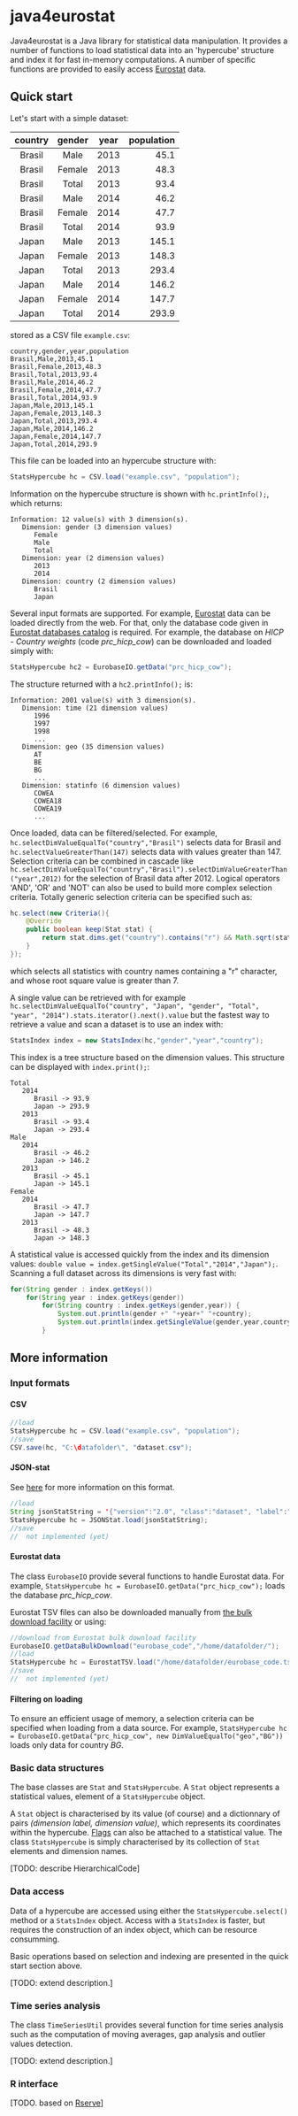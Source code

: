 # java4eurostat
Java4eurostat is a Java library for statistical data manipulation. It provides a number of functions to load statistical data into an 'hypercube' structure and index it for fast in-memory computations. A number of specific functions are provided to easily access [Eurostat](http://ec.europa.eu/eurostat/) data.

## Quick start

Let's start with a simple dataset:

|country|gender|year|population|
|:--:|:--:|:--:| --:|
|Brasil|Male|2013|45.1|
|Brasil|Female|2013|48.3|
|Brasil|Total|2013|93.4|
|Brasil|Male|2014|46.2|
|Brasil|Female|2014|47.7|
|Brasil|Total|2014|93.9|
|Japan|Male|2013|145.1|
|Japan|Female|2013|148.3|
|Japan|Total|2013|293.4|
|Japan|Male|2014|146.2|
|Japan|Female|2014|147.7|
|Japan|Total|2014|293.9|

stored as a CSV file `example.csv`:

```
country,gender,year,population
Brasil,Male,2013,45.1
Brasil,Female,2013,48.3
Brasil,Total,2013,93.4
Brasil,Male,2014,46.2
Brasil,Female,2014,47.7
Brasil,Total,2014,93.9
Japan,Male,2013,145.1
Japan,Female,2013,148.3
Japan,Total,2013,293.4
Japan,Male,2014,146.2
Japan,Female,2014,147.7
Japan,Total,2014,293.9
```

This file can be loaded into an hypercube structure with:

```java
StatsHypercube hc = CSV.load("example.csv", "population");
```

Information on the hypercube structure is shown with ```hc.printInfo();```, which returns:

```
Information: 12 value(s) with 3 dimension(s).
   Dimension: gender (3 dimension values)
      Female
      Male
      Total
   Dimension: year (2 dimension values)
      2013
      2014
   Dimension: country (2 dimension values)
      Brasil
      Japan
```

Several input formats are supported. For example, [Eurostat](http://ec.europa.eu/eurostat/) data can be loaded directly from the web. For that, only the database code given in [Eurostat databases catalog](http://ec.europa.eu/eurostat/data/database) is required. For example, the database on *HICP - Country weights* (code *prc_hicp_cow*) can be downloaded and loaded simply with:

```java
StatsHypercube hc2 = EurobaseIO.getData("prc_hicp_cow");
```

The structure returned with a ```hc2.printInfo();``` is:

```
Information: 2001 value(s) with 3 dimension(s).
   Dimension: time (21 dimension values)
      1996
      1997
      1998
      ...
   Dimension: geo (35 dimension values)
      AT
      BE
      BG
      ...
   Dimension: statinfo (6 dimension values)
      COWEA
      COWEA18
      COWEA19
      ...
```

Once loaded, data can be filtered/selected. For example, ```hc.selectDimValueEqualTo("country","Brasil")``` selects data for Brasil and ```hc.selectValueGreaterThan(147)``` selects data with values greater than 147. Selection criteria can be combined in cascade like ```hc.selectDimValueEqualTo("country","Brasil").selectDimValueGreaterThan("year",2012)``` for the selection of Brasil data after 2012. Logical operators 'AND', 'OR' and 'NOT' can also be used to build more complex selection criteria. Totally generic selection criteria can be specified such as:

```java
hc.select(new Criteria(){
	@Override
	public boolean keep(Stat stat) {
		return stat.dims.get("country").contains("r") && Math.sqrt(stat.value)>7;
	}
});
```

which selects all statistics with country names containing a "r" character, and whose root square value is greater than 7.

A single value can be retrieved with for example ```hc.selectDimValueEqualTo("country", "Japan", "gender", "Total", "year", "2014").stats.iterator().next().value``` but the fastest way to retrieve a value and scan a dataset is to use an index with:

```java
StatsIndex index = new StatsIndex(hc,"gender","year","country");
```
This index is a tree structure based on the dimension values. This structure can be displayed with ```index.print();```:

```
Total
   2014
      Brasil -> 93.9
      Japan -> 293.9
   2013
      Brasil -> 93.4
      Japan -> 293.4
Male
   2014
      Brasil -> 46.2
      Japan -> 146.2
   2013
      Brasil -> 45.1
      Japan -> 145.1
Female
   2014
      Brasil -> 47.7
      Japan -> 147.7
   2013
      Brasil -> 48.3
      Japan -> 148.3
```

A statistical value is accessed quickly from the index and its dimension values: ```double value = index.getSingleValue("Total","2014","Japan");```. Scanning a full dataset across its dimensions is very fast with:

```java
for(String gender : index.getKeys())
	for(String year : index.getKeys(gender))
		for(String country : index.getKeys(gender,year)) {
			System.out.println(gender +" "+year+" "+country);
			System.out.println(index.getSingleValue(gender,year,country));
		}
```

## More information
### Input formats
#### CSV
```java
//load
StatsHypercube hc = CSV.load("example.csv", "population");
//save
CSV.save(hc, "C:\datafolder\", "dataset.csv");
```
#### JSON-stat
See [here](https://json-stat.org/) for more information on this format.
```java
//load
String jsonStatString = '{"version":"2.0", "class":"dataset", "label":"Population data", "source":"", "id":[...], "size":[...], "dimension":{...}, "value":[...]}';
StatsHypercube hc = JSONStat.load(jsonStatString);
//save
//  not implemented (yet)
```
#### Eurostat data

The class ```EurobaseIO``` provide several functions to handle Eurostat data. For example, ```StatsHypercube hc = EurobaseIO.getData("prc_hicp_cow");``` loads the database *prc_hicp_cow*.

Eurostat TSV files can also be downloaded manually from [the bulk download facility](http://ec.europa.eu/eurostat/data/bulkdownload) or using:

```java
//download from Eurostat bulk download facility
EurobaseIO.getDataBulkDownload("eurobase_code","/home/datafolder/");
//load
StatsHypercube hc = EurostatTSV.load("/home/datafolder/eurobase_code.tsv");
//save
//  not implemented (yet)
```

#### Filtering on loading
To ensure an efficient usage of memory, a selection criteria can be specified when loading from a data source. For example, ```StatsHypercube hc = EurobaseIO.getData("prc_hicp_cow", new DimValueEqualTo("geo","BG"))``` loads only data for country *BG*.

### Basic data structures

The base classes are ```Stat``` and  ```StatsHypercube```. A ```Stat``` object represents a statistical values, element of a ```StatsHypercube``` object.

A ```Stat``` object is characterised by its value (of course) and a dictionnary of pairs *(dimension label, dimension value)*, which represents its coordinates within the hypercube. [Flags](http://ec.europa.eu/eurostat/data/database/information) can also be attached to a statistical value. The class ```StatsHypercube``` is simply characterised by its collection of ```Stat``` elements and dimension names.

[TODO: describe HierarchicalCode]

### Data access

Data of a hypercube are accessed using either the ```StatsHypercube.select()``` method or a ```StatsIndex``` object. Access with a ```StatsIndex``` is faster, but requires the construction of an index object, which can be resource consumming.

Basic operations based on selection and indexing are presented in the quick start section above.

[TODO: extend description.]

### Time series analysis

The class ```TimeSeriesUtil``` provides several function for time series analysis such as the computation of moving averages, gap analysis and outlier values detection.

[TODO: extend description.]

### R interface
[TODO. based on [Rserve](https://rforge.net/Rserve/)]
